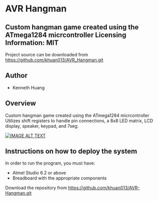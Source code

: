 
AVR Hangman
====
Custom hangman game created using the ATmega1284 micrcontroller
Licensing Information: MIT
---
Project source can be downloaded from https://github.com/khuan013/AVR_Hangman.git

Author
----
* Kenneth Huang



Overview
-------

Custom hangman game created using the ATmega1284 micrcontroller
Utilizes shift registers to handle pin connections, a 8x8 LED matrix, LCD display, speaker, keypad, and 7seg.

[![IMAGE ALT TEXT](http://img.youtube.com/vi/AusnKZ1tOjw/0.jpg)](https://youtube.com/watch?v=AusnKZ1tOjw "CS120B Hangman")

Instructions on how to deploy the system
-------

In order to run the program, you must have: 

* Atmel Studio 6.2 or above
* Breadboard with the appropriate components


Download the repository from https://github.com/khuan013/AVR-Hangman.git
